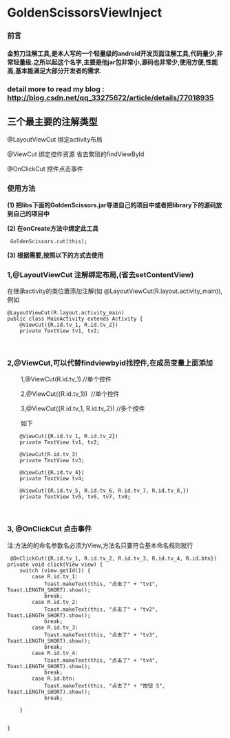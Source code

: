 # GoldenScissorsViewInject
### 前言
#### 金剪刀注解工具,是本人写的一个轻量级的android开发页面注解工具,代码量少,非常轻量级.之所以起这个名字,主要是他jar包非常小,源码也非常少,使用方便,性能高,基本能满足大部分开发者的需求.
### detail more to read my blog : http://blog.csdn.net/qq_33275672/article/details/77018935

## 三个最主要的注解类型 


@LayoutViewCut 绑定activity布局

@ViewCut 绑定控件资源 省去繁琐的findViewById

@OnClickCut 控件点击事件

 

### 使用方法


**(1) 把libs下面的GoldenScissors.jar导进自己的项目中或者把library下的源码放到自己的项目中**

**(2) 在onCreate方法中绑定此工具**

     GoldenScissors.cut(this); 

**(3) 根据需要,按照以下的方式去使用**


### 1,@LayoutViewCut 注解绑定布局,(省去setContentView)

在继承activity的类位置添加注解(如 @LayoutViewCut(R.layout.activity_main)),例如
    
    @LayoutViewCut(R.layout.activity_main)
    public class MainActivity extends Activity {
        @ViewCut({R.id.tv_1, R.id.tv_2})
        private TextView tv1, tv2;
        
        
###   2,@ViewCut,可以代替findviewbyid找控件,在成员变量上面添加

          1,@ViewCut(R.id.tv_1).//单个控件
          
          2,@ViewCut({R.id.tv_1})  //单个控件
          
          3,@ViewCut({R.id.tv_1, R.id.tv_2}) //多个控件
        
         如下
         
        @ViewCut({R.id.tv_1, R.id.tv_2})
        private TextView tv1, tv2;

        @ViewCut(R.id.tv_3)
        private TextView tv3;
    
        @ViewCut({R.id.tv_4})
        private TextView tv4;
    
        @ViewCut({R.id.tv_5, R.id.tv_6, R.id.tv_7, R.id.tv_8,})
        private TextView tv5, tv6, tv7, tv8;
    
    
    
### 3, @OnClickCut 点击事件 


注:方法的的命名参数名必须为View,方法名只要符合基本命名规则就行

     @OnClickCut({R.id.tv_1, R.id.tv_2, R.id.tv_3, R.id.tv_4, R.id.btn})
    private void click(View view) {
        switch (view.getId()) {
            case R.id.tv_1:
                Toast.makeText(this, "点击了" + "tv1", Toast.LENGTH_SHORT).show();
                break;
            case R.id.tv_2:
                Toast.makeText(this, "点击了" + "tv2", Toast.LENGTH_SHORT).show();
                break;
            case R.id.tv_3:
                Toast.makeText(this, "点击了" + "tv3", Toast.LENGTH_SHORT).show();
                break;
            case R.id.tv_4:
                Toast.makeText(this, "点击了" + "tv4", Toast.LENGTH_SHORT).show();
                break;
            case R.id.btn:
                Toast.makeText(this, "点击了" + "按钮 5", Toast.LENGTH_SHORT).show();
                break;

        }


    }
